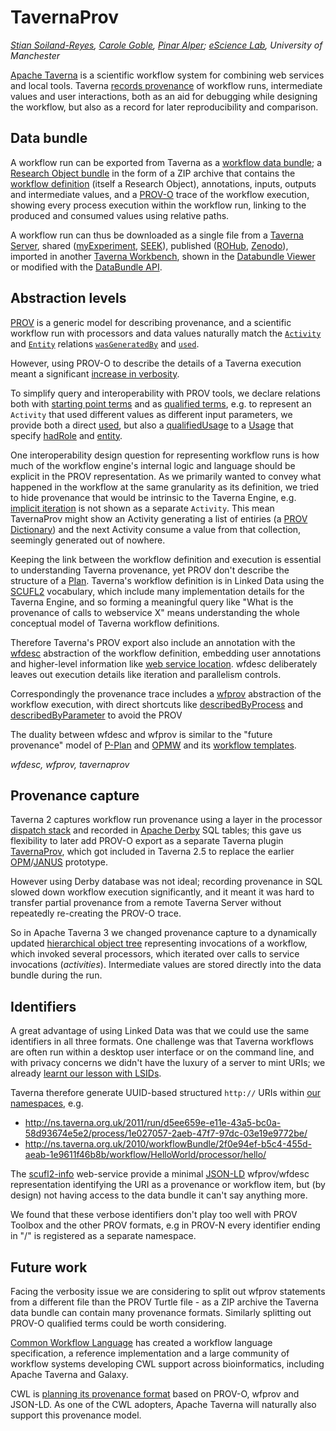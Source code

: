 # TavernaProv

_[Stian Soiland-Reyes](http://orcid.org/0000-0001-9842-9718),
[Carole Goble](http://orcid.org/0000-0003-1219-2137),
[Pinar Alper](http://orcid.org/0000-0002-2224-0780); [eScience Lab](http://www.esciencelab.org.uk/), University of Manchester_

<!--
The following is a non-exhaustive list of topics for position statements reporting on experiences and impact:

    API and software that use PROV
    Datasets and resources that use PROV
    Impact of provenance
    Scalability
    Presentation and explanation of provenance to users
    Multi-level provenance (provenance of provenance)
    Tradeoff and choices of different serializations

The following is a non-exhaustive list of topics for position statements reporting on interoperability and requirements:

    Interoperability issues across serializations or within serializations
    Missing features, expressivity shortcomings
    Adoption hurdles
    Security and provenance, provenance and signatures
    Embedding provenance in various types of documents
    Graphical representation of provenance
    Inter-operability across standards
    Extensions of PROV for additional requirements in different domains and applications
    Abstraction of PROV records

Authors are strongly encouraged, where appropriate, to make an explicit link between requirements and application needs.

-->

[Apache Taverna](https://taverna.incubator.apache.org) is a scientific workflow
system for combining web services and local tools. Taverna
[records provenance](https://taverna.incubator.apache.org/documentation/provenance/) of
workflow runs, intermediate values and user interactions, both as an aid for
debugging while designing the workflow, but also as a record for later
reproducibility and comparison.


## Data bundle

A workflow run can be exported from Taverna as a
[workflow data bundle](https://github.com/apache/incubator-taverna-engine/tree/master/taverna-prov#structure-of-exported-provenance); a [Research Object bundle](https://w3id.org/bundle/)
in the form of a ZIP archive that contains the
[workflow definition](https://taverna.incubator.apache.org/documentation/scufl2/)
(itself a Research Object), annotations, inputs, outputs and intermediate
values, and a [PROV-O](https://www.w3.org/TR/prov-o/) trace of the workflow
execution, showing every process execution within the workflow
run, linking to the produced and consumed values using relative paths.

A workflow run can thus be downloaded as a single file from a
[Taverna Server](https://taverna.incubator.apache.org/download/server/),
shared  ([myExperiment](http://myexperiment.org/),
[SEEK](http://seek4science.org/)), published  ([ROHub](http://www.rohub.org/),
[Zenodo](https://zenodo.org/)), imported in another
[Taverna Workbench](https://taverna.incubator.apache.org/download/workbench/), shown in the
[Databundle Viewer](https://github.com/apache/incubator-taverna-databundle-viewer)
or modified with the [DataBundle API](https://github.com/apache/incubator-taverna-language/tree/0.15.1-incubating/taverna-databundle).


## Abstraction levels

[PROV](https://www.w3.org/TR/prov-dm/)
is a generic model for describing provenance, and a scientific workflow
run with processors and data values naturally match the
[`Activity`]((https://www.w3.org/TR/prov-dm/#term-entity)) and [`Entity`](https://www.w3.org/TR/prov-dm/#term-entity) relations
[`wasGeneratedBy`](https://www.w3.org/TR/prov-dm/#dfn-wasgeneratedby) and
[`used`](https://www.w3.org/TR/prov-dm/#dfn-used).

However, using PROV-O to describe the details of a Taverna execution
meant a significant [increase in verbosity](https://github.com/apache/incubator-taverna-engine/blob/master/taverna-prov/example/helloanyone.bundle/workflowrun.prov.ttl).

To simplify query and interoperability with PROV tools, we declare
relations both with [starting point terms](https://www.w3.org/TR/prov-o/#description-starting-point-terms)
and as [qualified terms](https://www.w3.org/TR/prov-o/#description-qualified-terms),
e.g. to represent an `Activity` that
used different values as different input parameters, we provide
both a direct [used](http://www.w3.org/TR/prov-o/#used), but also a
[qualifiedUsage](http://www.w3.org/TR/prov-o/#qualifiedUsage) to a
[Usage](http://www.w3.org/TR/prov-o/#Usage) that specify [hadRole](http://www.w3.org/TR/prov-o/#hadRole) and [entity](http://www.w3.org/TR/prov-o/entity).

One interoperability design question for representing workflow runs is how much of the
workflow engine's internal logic and language should be explicit in the PROV
representation.  As we primarily wanted to convey what happened in the workflow
at the same granularity as its definition, we tried to hide provenance that
would be intrinsic to the Taverna Engine, e.g. [implicit iteration](http://taverna.knowledgeblog.org/2010/12/13/iteration-in-taverna-workflows/) is
not shown as a separate `Activity`. This mean TavernaProv might show
an Activity generating a list of entiries (a [PROV Dictionary](https://www.w3.org/TR/prov-dictionary/#dictionary-ontological-definition))
and the next Activity consume a value from that collection, seemingly generated out
of nowhere.

Keeping the link between the workflow definition and execution is essential to
understanding Taverna provenance, yet PROV don't describe the structure of a
[Plan](http://www.w3.org/TR/prov-o/#Plan). Taverna's workflow definition is in Linked Data using the
[SCUFL2](http://www.essepuntato.it/lode/owlapi/http://taverna.incubator.apache.org/ns/2010/scufl2.ttl) vocabulary, which include many
implementation details for the Taverna Engine,
and so forming a meaningful query like
"What is the provenance of calls to webservice X" means understanding the
whole conceptual model of Taverna workflow definitions.

Therefore Taverna's PROV export also include an annotation with the
[wfdesc](https://w3id.org/ro/2016-01-28/wfdesc/) abstraction of the
workflow definition, embedding user annotations and higher-level
information like [web service location](https://w3id.org/ro/2016-01-28/wf4ever/#rootURI). wfdesc deliberately leaves out execution details like iteration and parallelism controls.

Correspondingly the provenance trace
includes a [wfprov](https://w3id.org/ro/2016-01-28/wfprov/)
abstraction of the workflow execution, with direct shortcuts like
[describedByProcess](https://w3id.org/ro/2016-01-28/wfprov/#describedByProcess)
and
[describedByParameter](https://w3id.org/ro/2016-01-28/wfprov/#describedByParameter)
to avoid the PROV

The duality between wfdesc and wfprov is similar to the
"future provenance" model of [P-Plan](http://purl.org/net/p-plan) and [OPMW](ttp://www.opmw.org/model/OPMW/#WorkflowTemplateProcess)
and its [workflow templates](http://www.isi.edu/~gil/papers/garijo-etal-works14.pdf).



_wfdesc, wfprov, tavernaprov_

## Provenance capture

Taverna 2 captures workflow run provenance using a layer in the processor [dispatch stack](http://www.taverna.org.uk/pages/wp-content/uploads/2010/04/T2Architecture.pdf#page6) and recorded in
[Apache Derby](http://db.apache.org/derby) SQL tables; this gave us
flexibility to later add PROV-O export as a separate Taverna plugin [TavernaProv](https://github.com/apache/incubator-taverna-engine/tree/master/taverna-prov),
which got included in Taverna 2.5 to replace the earlier [OPM](http://dev.mygrid.org.uk/wiki/display/tav250/Provenance+export+to+OPM+and+Janus)/[JANUS](http://www.mygrid.org.uk/files/presentations/SP-IPAW10.pdf) prototype.

However using Derby database was not ideal; recording provenance in SQL
slowed down workflow execution significantly, and it meant it was hard
to transfer partial provenance from a remote Taverna Server without
repeatedly re-creating the PROV-O trace.

So in Apache Taverna 3 we changed provenance capture to a dynamically
updated [hierarchical object tree](https://taverna.incubator.apache.org/javadoc/taverna-engine/org/apache/taverna/platform/report/WorkflowReport.html) representing invocations of
a workflow, which invoked several processors, which iterated over
calls to service invocations (_activities_). Intermediate values are stored
directly into the data bundle during the run.



## Identifiers

A great advantage of using Linked Data was that we could use the same identifiers in all three formats. One challenge was that Taverna workflows are often run within a
desktop user interface or on the command line, and with privacy concerns
we didn't have the luxury of a server to mint URIs; we already [learnt our lesson with LSIDs](http://dev.mygrid.org.uk/blog/2016/02/what-exactly-happened-to-lsid/).

Taverna therefore generate UUID-based structured `http://` URIs within [our namespaces](http://ns.taverna.org.uk/),
e.g.
* http://ns.taverna.org.uk/2011/run/d5ee659e-e11e-43a5-bc0a-58d93674e5e2/process/1e027057-2aeb-47f7-97dc-03e19e9772be/
* http://ns.taverna.org.uk/2010/workflowBundle/2f0e94ef-b5c4-455d-aeab-1e9611f46b8b/workflow/HelloWorld/processor/hello/

The [scufl2-info](https://github.com/stain/scufl2-info)
web-service provide a minimal [JSON-LD](http://json-ld.org/) wfprov/wfdesc representation
identifying the URI as a provenance or workflow item, but (by design) not having access to the data bundle it can't say anything more.

We found that these verbose identifiers don't play too well with
PROV Toolbox and the other
PROV formats, e.g in PROV-N every identifier ending in "/" is registered as
a separate namespace.

## Future work

Facing the verbosity issue we are considering to split out wfprov statements
from a different file than the PROV Turtle file -
as a ZIP archive the Taverna data bundle can contain
many provenance formats. Similarly splitting out PROV-O qualified terms could be
worth considering.

[Common Workflow Language](http://commonwl.org/) has created a
workflow language specification, a reference implementation and a large community of workflow systems developing
CWL support across bioinformatics, including Apache Taverna and Galaxy.

CWL is [planning its provenance format](https://github.com/common-workflow-language/common-workflow-language/issues/84)
based on PROV-O, wfprov and JSON-LD. As one of the CWL adopters, Apache Taverna
will naturally also support this provenance model.
